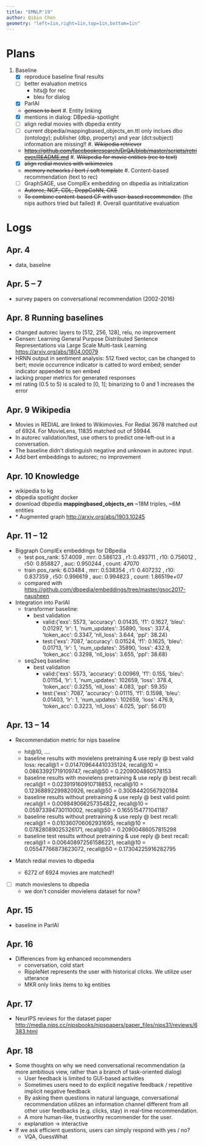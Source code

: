 ```yaml
---
title: "EMNLP'19"
author: Qibin Chen
geometry: "left=1in,right=1in,top=1in,bottom=1in"
---
```


# Plans

1. Baseline
    - [x] reproduce baseline final results
    - [ ] better evaluation metrics
        - hits@ for rec
        - bleu for dialog
    - [x] ParlAI
    - ~~gensen to bert~~
#. Entity linking
    - [x] mentions in dialog: DBpedia-spotlight
    - [ ] align redial movies with dbpedia entity
    - [ ] current dbpedia/mappingbased_objects_en.ttl only inclues dbo (ontology); publisher (dbp, property)  and year (dct:subject) information are missing!!
#. ~~Wikipedia retriever~~
    - ~~<https://github.com/facebookresearch/DrQA/blob/master/scripts/retriever/README.md>~~
#. ~~Wikipedia for movie entities (rec to text)~~
    - [x] ~~align redial movies with wikimovies~~
    - ~~memory networks / bert / soft template~~
#. Content-based recommendation (text to rec)
    - [ ] GraphSAGE, use ComplEx embedding on dbpedia as initialization
    - ~~Autorec, NCF, CDL, DeppCoNN, CKE~~
    - ~~To combine content-based CF with user-based recommender.~~ (the nips authors tried but failed)
#. Overall quantitative evaluation

# Logs

## Apr. 4

- data, baseline

## Apr. 5 – 7

- survey papers on conversational recommendation (2002-2016)

## Apr. 8 Running baselines

- changed autorec layers to \[512, 256, 128\], relu, no improvement
- Gensen: Learning General Purpose Distributed Sentence Representations via Large Scale Multi-task Learning <https://arxiv.org/abs/1804.00079>
- HRNN output in sentiment analysis: 512 fixed vector, can be changed to bert; movie occurrence indicator is catted to word embed; sender indicator appended to sen embed
- lacking proper metrics for generated responses
- ml rating (0.5 to 5) is scaled to \[0, 1\]; binarizing to 0 and 1 increases the error

## Apr. 9 Wikipedia

- Movies in REDIAL are linked to Wikimovies. For Redial 3678 matched out of 6924. For MovieLens, 11835 matched out of 59944.
- In autorec validation/test, use others to predict one-left-out in a conversation.
- The baseline didn't distinguish negative and unknown in autorec input.
- Add bert embeddings to autorec; no improvement

## Apr. 10 Knowledge

- wikipedia to kg
- dbpedia spotlight docker
- download dbpedia **mappingbased\_objects\_en** \~18M triples, \~6M entities
- \* Augmented graph <http://arxiv.org/abs/1903.10245>

## Apr. 11 – 12

- Biggraph ComplEx embeddings for DBpedia
    - test pos\_rank: 57.4009 , mrr: 0.586123 , r1: 0.493711 , r10: 0.756012 , r50: 0.858827 , auc: 0.950244 , count: 47070
    - train pos\_rank: 6.03484 , mrr: 0.538354 , r1: 0.407232 , r10: 0.837359 , r50: 0.996619 , auc: 0.994823 , count: 1.86519e+07
    - compared with <https://github.com/dbpedia/embeddings/tree/master/gsoc2017-nausheen>
- Integration into ParlAI
    - transformer baseline:
        - best validation
            - valid:{'exs': 5573, 'accuracy': 0.01435, 'f1': 0.1627, 'bleu': 0.01297, 'lr': 1, 'num_updates': 35890, 'loss': 337.4, 'token_acc': 0.3347, 'nll_loss': 3.644, 'ppl': 38.24}
            - test:{'exs': 7087, 'accuracy': 0.01524, 'f1': 0.1625, 'bleu': 0.01713, 'lr': 1, 'num_updates': 35890, 'loss': 432.9, 'token_acc': 0.3298, 'nll_loss': 3.655, 'ppl': 38.68}
    - seq2seq baseline:
        - best validation
            - valid:{'exs': 5573, 'accuracy': 0.00969, 'f1': 0.155, 'bleu': 0.01154, 'lr': 1, 'num\_updates': 102659, 'loss': 378.4, 'token\_acc': 0.3255, 'nll\_loss': 4.083, 'ppl': 59.35}
            - test:{'exs': 7087, 'accuracy': 0.01115, 'f1': 0.1598, 'bleu': 0.01403, 'lr': 1, 'num\_updates': 102659, 'loss': 476.9, 'token\_acc': 0.3223, 'nll\_loss': 4.025, 'ppl': 56.01}

## Apr. 13 – 14

- Recommendation metric for nips baseline
    - hit@10, ....
    <!-- - baseline results with movielens pretraining & use reply @ best valid point: recall@1 = 0.03138, recall@10 = 0.15231, recall@50 = 0.32957 -->
    - baseline results with movielens pretraining & use reply @ best valid loss: recall@1 = 0.014709644410335124, recall@10 = 0.08633921719109747, recall@50 = 0.2209004860578153
    - baseline results with movielens pretraining & use reply @ best recall: recall@1 = 0.023919160910718853, recall@10 = 0.12368892299820926, recall@50 = 0.30084420567920184
    <!-- - baseline results without pretraining & use reply @ best valid point: recall@1 = 0.0149505051535871, recall@10 = 0.10296969078477396, recall@50 = 0.22435962853352384 -->
    - baseline results without pretraining & use reply @ best valid point: recall@1 = 0.009849066257354822, recall@10 = 0.05973394730110002, recall@50 = 0.1655154771041187
    - baseline results without pretraining & use reply @ best recall: recall@1 = 0.010360706062931695, recall@10 = 0.07828089025326171, recall@50 = 0.20900486057815298
    - baseline test results without pretraining & use reply @ best recall: recall@1 = 0.006408972561586221, recall@10 = 0.05547766873623072, recall@50 = 0.17304225916282795

- Match redial movies to dbpedia
    - 6272 of 6924 movies are matched!!
- [ ] match movieslens to dbpedia
    - we don't consider movielens dataset for now?

## Apr. 15

- baseline in ParlAI

## Apr. 16

- Differences from kg enhanced recommenders
    - conversation, cold start
    - RippleNet represents the user with historical clicks. We utilize user utterance
    - MKR only links items to kg entities
    <!-- - our recommended item corresponds to an entity in the knowledge graph (In MKR, items are associated with entities.) -->

## Apr. 17

- NeurIPS reviews for the dataset paper <http://media.nips.cc/nipsbooks/nipspapers/paper_files/nips31/reviews/6383.html>

## Apr. 18

- Some thoughts on why we need conversational recommendation (a more ambitious view, rather than a branch of task-oriented dialog)
    - User feedback is limited to GUI-based activities
    - Sometimes users need to do explicit negative feedback / repetitive implicit negative feedback
    - By asking them questions in natural language, conversational recommendation utilizes an information channel different from all other user feedbacks (e.g. clicks, stay) in real-time recommendation.
    - A more human-like, trustworthy recommender for the user.
    - explanation -> interactive
- If we ask efficient questions, users can simply respond with yes / no?
    - VQA, GuessWhat
